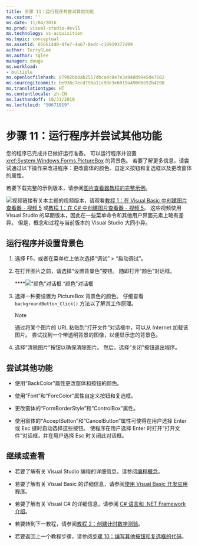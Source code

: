 ```yaml
---
title: 步骤 11：运行程序并尝试其他功能
ms.custom: ''
ms.date: 11/04/2016
ms.prod: visual-studio-dev15
ms.technology: vs-acquisition
ms.topic: conceptual
ms.assetid: 656614d0-4fe7-4a67-8edc-c10919377d09
author: TerryGLee
ms.author: tglee
manager: douge
ms.workload:
- multiple
ms.openlocfilehash: 87992bb8ab2557dbca4c8e7e3a94dd99e5de7682
ms.sourcegitcommit: be938c7ecd756a11c9de3e6019a490d0e52b4190
ms.translationtype: HT
ms.contentlocale: zh-CN
ms.lasthandoff: 10/31/2018
ms.locfileid: "50671919"
---
```

# <a name="step-11-run-your-program-and-try-other-features"></a>步骤 11：运行程序并尝试其他功能
您的程序已完成并已做好运行准备。 可以运行程序并设置 <xref:System.Windows.Forms.PictureBox> 的背景色。 若要了解更多信息，请尝试通过以下操作来改进程序：更改窗体的颜色、自定义按钮和复选框以及更改窗体的属性。

 若要下载完整的示例版本，请参阅[图片查看器教程的完整示例](https://code.msdn.microsoft.com/Complete-Picture-Viewer-7d91d3a8)。

 ![视频链接](../data-tools/media/playvideo.gif)有关本主题的视频版本，请观看[教程 1：在 Visual Basic 中创建图片查看器 - 视频 5](http://go.microsoft.com/fwlink/?LinkId=205216) 或[教程 1：在 C# 中创建图片查看器 - 视频 5](http://go.microsoft.com/fwlink/?LinkId=205206)。 这些视频使用 Visual Studio 的早期版本，因此在一些菜单命令和其他用户界面元素上略有差异。 但是，概念和过程与当前版本的 Visual Studio 大同小异。

## <a name="to-run-your-program-and-set-the-background-color"></a>运行程序并设置背景色

1.  选择 F5，或者在菜单栏上依次选择“调试” > “启动调试”。

2.  在打开图片之前，请选择“设置背景色”按钮。 随即打开“颜色”对话框。

     ****![“颜色”对话框](../ide/media/express_colordialog.png)
“颜色”对话框

3.  选择一种要设置为 PictureBox 背景色的颜色。 仔细查看 `backgroundButton_Click()` 方法以了解其工作原理。

    > [!NOTE]
    >  通过将某个图片的 URL 粘贴到“打开文件”对话框中，可以从 Internet 加载该图片。 尝试找到一个带透明背景的图像，以便显示您的背景色。

4.  选择“清除图片”按钮以确保清除图片。 然后，选择“关闭”按钮退出程序。

## <a name="to-try-other-features"></a>尝试其他功能

-   使用“BackColor”属性更改窗体和按钮的颜色。

-   使用“Font”和“ForeColor”属性自定义按钮和复选框。

-   更改窗体的“FormBorderStyle”和“ControlBox”属性。

-   使用窗体的“AcceptButton”和“CancelButton”属性可使得在用户选择 Enter 或 Esc 键时自动选择这些按钮。 使程序在用户选择 Enter 时打开“打开文件”对话框，并在用户选择 Esc 时关闭此对话框。

## <a name="to-continue-or-review"></a>继续或查看

-   若要了解有关 Visual Studio 编程的详细信息，请参阅[编程概念](https://msdn.microsoft.com/Library/65c12cca-af4f-4017-886e-2dbc00a189d6)。

-   若要了解有关 Visual Basic 的详细信息，请参阅[使用 Visual Basic 开发应用程序](/dotnet/visual-basic/developing-apps/index)。

-   若要了解有关 Visual C# 的详细信息，请参阅 [C# 语言和 .NET Framework 介绍](/dotnet/csharp/getting-started/introduction-to-the-csharp-language-and-the-net-framework)。

-   若要转到下一教程，请参阅[教程 2：创建计时数学测验](../ide/tutorial-2-create-a-timed-math-quiz.md)。

-   若要返回上一个教程步骤，请参阅[步骤 10：编写其他按钮和复选框的代码](../ide/step-10-write-code-for-additional-buttons-and-a-check-box.md)。
